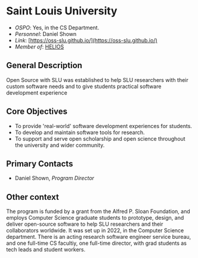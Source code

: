 # Saint Louis University

- *OSPO*: Yes, in the CS Department.
- *Personnel*: Daniel Shown
- *Link*: [https://oss-slu.github.io/](https://oss-slu.github.io/)
- *Member of*: [HELIOS](https://www.heliosopen.org/members)

## General Description

Open Source with SLU was established to help SLU researchers with their custom software needs and to give students practical software development experience

## Core Objectives

- To provide 'real-world' software development experiences for students.
- To develop and maintain software tools for research.
- To support and serve open scholarship and open science throughout the university and wider community.

## Primary Contacts

- Daniel Shown, *Program Director*

## Other context

The program is funded by a grant from the Alfred P. Sloan Foundation, and employs Computer Science graduate students to prototype, design, and deliver open-source software to help SLU researchers and their collaborators worldwide. It was set up in 2022, in the Computer Science department. There is an acting research software engineer service bureau, and one full-time CS facultiy, one full-time director, with grad students as tech leads and student workers.